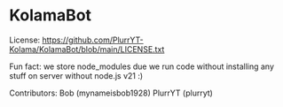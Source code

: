 # KolamaBot

License: https://github.com/PlurrYT-Kolama/KolamaBot/blob/main/LICENSE.txt

Fun fact: we store node_modules due we run code without installing any stuff on server without node.js v21 :) 

Contributors: Bob (mynameisbob1928) PlurrYT (plurryt)
